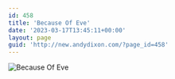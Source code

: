 ```yaml
---
id: 458
title: 'Because Of Eve'
date: '2023-03-17T13:45:11+00:00'
layout: page
guid: 'http://new.andydixon.com/?page_id=458'
---
```


![Because Of Eve](https://i0.wp.com/assets.g8x2.ldn.idrivee2-23.com/posters/Because%20Of%20Eve%2001.jpg?w=1200&ssl=1 "Because Of Eve")